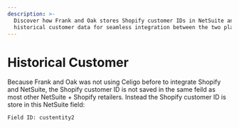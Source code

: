 ```yaml
---
description: >-
  Discover how Frank and Oak stores Shopify customer IDs in NetSuite and manages
  historical customer data for seamless integration between the two platforms.
---
```


# Historical Customer

Because Frank and Oak was not using Celigo before to integrate Shopify and NetSuite, the Shopify customer ID is not saved in the same feild as most other NetSuite + Shopify retailers. Instead the Shopify customer ID is store in this NetSuite field:

`Field ID: custentity2`
